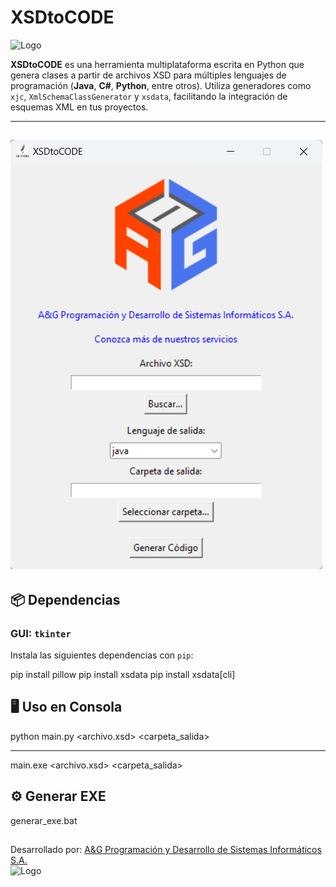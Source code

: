 # XSDtoCODE

![Logo](iconogui.ico)

**XSDtoCODE** es una herramienta multiplataforma escrita en Python que genera clases a partir de archivos XSD para múltiples lenguajes de programación (**Java**, **C#**, **Python**, entre otros). Utiliza generadores como `xjc`,  `XmlSchemaClassGenerator` y `xsdata`, facilitando la integración de esquemas XML en tus proyectos.

---
![Screen](img/XSDtoCODE.png)
---

## 📦 Dependencias

### GUI: `tkinter`

Instala las siguientes dependencias con `pip`:

pip install pillow
pip install xsdata
pip install xsdata[cli]

## 🖥️ Uso en Consola
python main.py <archivo.xsd> <lenguaje> <carpeta_salida>

---

main.exe <archivo.xsd> <lenguaje> <carpeta_salida>

## ⚙️ Generar EXE
generar_exe.bat



##  
Desarrollado por: [A&G Programación y Desarrollo de Sistemas Informáticos S.A.](https://agsoft.co.cr)  
![Logo](https://agsoft.co.cr/wp-content/uploads/2023/08/logo.png)
